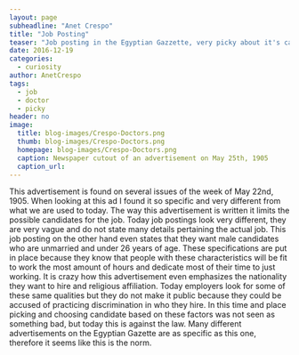 ```yaml
---
layout: page
subheadline: "Anet Crespo"
title: "Job Posting"
teaser: "Job posting in the Egyptian Gazzette, very picky about it's candidates."
date: 2016-12-19
categories:
  - curiosity
author: AnetCrespo
tags:
  - job
  - doctor
  - picky
header: no
image:
  title: blog-images/Crespo-Doctors.png
  thumb: blog-images/Crespo-Doctors.png
  homepage: blog-images/Crespo-Doctors.png
  caption: Newspaper cutout of an advertisement on May 25th, 1905
  caption_url:
---
```

This advertisement is found on several issues of the week of May 22nd, 1905. When looking at this ad I found it so specific and very different from what we are used to today. The way this advertisement is written it limits the possible candidates for the job. Today job postings look very different, they are very vague and do not state many details pertaining the actual job. This job posting on the other hand even states that they want male candidates who are unmarried and under 26 years of age. These specifications are put in place because they know that people with these characteristics will be fit to work the most amount of hours and dedicate most of their time to just working. It is crazy how this advertisement even emphasizes the nationality they want to hire and religious affiliation. Today employers look for some of these same qualities but they do not make it public because they could be accused of practicing discrimination in who they hire. In this time and place picking and choosing candidate based on these factors was not seen as something bad, but today this is against the law. Many different advertisements on the Egyptian Gazette are as specific as this one, therefore it seems like this is the norm.

